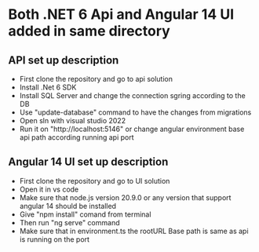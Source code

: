 # Both .NET 6 Api and Angular 14 UI added in same directory

## API set up description

* First clone the repository and go to api solution
* Install .Net 6 SDK
* Install SQL Server and change the connection sgring according to the DB
* Use "update-database" command to have the changes from migrations
* Open sln with visual studio 2022
* Run it on "http://localhost:5146" or change angular environment base api path according running api port


## Angular 14 UI set up description

* First clone the repository and go to UI solution
* Open it in vs code
* Make sure that node.js version 20.9.0 or any version that support angular 14 should be installed
* Give "npm install" comand from terminal
* Then run "ng serve" command
* Make sure that in environment.ts the rootURL Base path is same as api is running on the port

